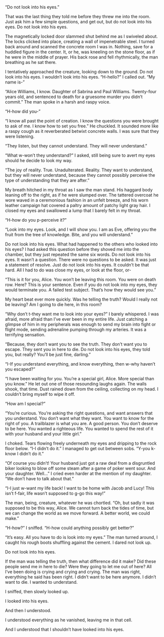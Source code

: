  

“Do not look into his eyes.”

That was the last thing they told me before they threw me into the room. Just ask him a few simple questions, and get out, but do not look into his eyes. Do not look into his eyes.

The magnetically locked door slammed shut behind me as I swiveled about. The locks clicked into place, creating a wall of impenetrable steel. I turned back around and scanned the concrete room I was in. Nothing, save for a huddled figure in the center. It, or he, was kneeling on the stone floor, as if he were in the middle of prayer. His back rose and fell rhythmically, the man breathing as he sat there.

I tentatively approached the creature, looking down to the ground. Do not look into his eyes. I wouldn’t look into his eyes. “H-hello?” I called out. “My name is-”

“Alice Williams, I know. Daughter of Sabrina and Paul Williams. Twenty-four years old, and sentenced to death for a gruesome murder you didn’t commit.” The man spoke in a harsh and raspy voice.

“H-how did you-”

“I know all past the point of creation. I know the questions you were brought to ask of me. I know how to set you free.” He chuckled. It sounded more like a raspy cough as it reverberated betwixt concrete walls. I was sure that they were listening.

“They listen, but they cannot understand. They will never understand.”

“What w-won’t they understand?” I asked, still being sure to avert my eyes should he decide to look my way.

“The joy of reality. True. Unadulterated. Reality. They want to understand, but they will never understand, because they cannot possibly perceive the type of understanding that they are after.” 

My breath hitched in my throat as I saw the man stand. His haggard body leaning off to the right, as if he were slumped over. The tattered overcoat he wore waved in a ceremonious fashion in an unfelt breeze, and his worn leather campaign hat covered a paltry amount of patchy light gray hair. I closed my eyes and swallowed a lump that I barely felt in my throat.

“H-how do you p-perceive it?”

“Look into my eyes. Look, and I will show you. I am as Eve, offering you the fruit from the tree of knowledge. Bite, and you will understand.”

Do not look into his eyes. What had happened to the others who looked into his eyes? I had asked this question before they shoved me into the chamber, but they just repeated the same six words. Do not look into his eyes. It wasn’t a question. There were no questions to be asked. It was just a statement of resolve. Just do not look into his eyes. It couldn’t be that hard. All I had to do was close my eyes, or look at the floor, or-

“This is it for you, Alice. You won’t be leaving this room. You were on death row. Here? This is your sentence. Even if you do not look into my eyes, they would terminate you. A failed test subject. That’s how they would see you.”

My heart beat ever more quickly. Was he telling the truth? Would I really not be leaving? Am I going to die here, in this room?

“Why don’t t-they want me to look into your eyes?” I barely whispered. I was afraid, more afraid than I’ve ever been in my entire life. Just catching a glimpse of him in my peripherals was enough to send my brain into fight or flight mode, sending adrenaline pumping through my arteries. It was a terrifying sensation.

“Because, they don’t want you to see the truth. They don’t want you to escape. They sent you in here to die. Do not look into his eyes, they told you, but really? You’ll be just fine, darling.”

“I-If you understand everything, and know everything, then w-why haven’t you escaped?” 

“I have been waiting for you. You’re a special girl, Alice. More special than you know.” He let out one of those resounding laughs again. The walls shook, that time. Dust rained down from the ceiling, collecting on my head. I couldn’t bring myself to wipe it off.

“How am I special?”

“You’re curious. You’re asking the right questions, and want answers that you understand. You don’t want what they want. You want to know for the right of you. A trailblazer is what you are. A good person. You don’t deserve to be here. You wanted a righteous life. You wanted to spend the rest of it with your husband and your little girl.”

I choked. Tears flowing freely underneath my eyes and dripping to the rock floor below. “I-I didn’t do it.” I managed to get out between sobs. “Y-you k-know I didn’t do it.”

“Of course you didn’t! Your husband just got a raw deal from a disgruntled biker looking to blow off some steam after a game of poker went sour. And your daughter. Well…” I cried even harder at the mention of my daughter. “We don’t have to talk about that.”

“I-I just w-want my life back! I want to be home with Jacob and Lucy! This isn’t f-fair, life wasn’t supposed to g-go this way!”

The man, being, creature, whatever he was chortled. “Oh, but sadly it was supposed to be this way, Alice. We cannot turn back the tides of time, but we can change the world as we move forward. A better world, we could make.”

“H-how?” I sniffed. “H-how could anything possibly get better?”

“It’s easy. All you have to do is look into my eyes.” The man turned around, I caught his rough boots shuffling against the cement. I dared not look up.

Do not look into his eyes.

If the man was telling the truth, then what difference did it make? Did these people send me in here to die? Were they going to let me out of here? All I’ve been doing is crying and crying and crying. The man was right, everything he said has been right. I didn’t want to be here anymore. I didn’t want to die. I wanted to understand.

I sniffed, then slowly looked up.

I looked into his eyes.

And then I understood.

I understood everything as he vanished, leaving me in that cell.

And I understood that I shouldn’t have looked into his eyes.